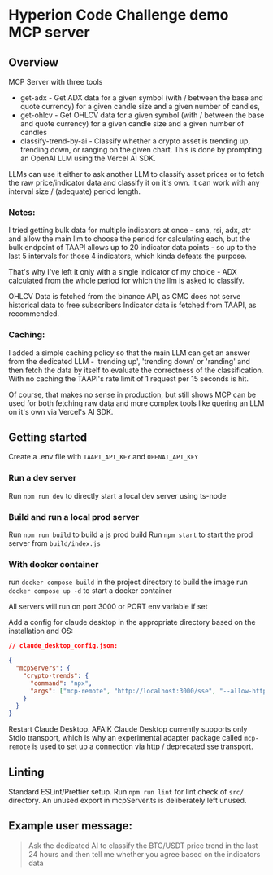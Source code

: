 # Hyperion Code Challenge demo MCP server

## Overview

MCP Server with three tools

- get-adx - Get ADX data for a given symbol (with / between the base and quote currency) for a given candle size and a given number of candles,
- get-ohlcv - Get OHLCV data for a given symbol (with / between the base and quote currency) for a given candle size and a given number of candles
- classify-trend-by-ai - Classify whether a crypto asset is trending up, trending down, or ranging on the given chart. This is done by prompting an OpenAI LLM using the Vercel AI SDK.

LLMs can use it either to ask another LLM to classify asset prices or to fetch the raw price/indicator data and classify it on it's own. It can work with any interval size / (adequate) period length.

### Notes:

I tried getting bulk data for multiple indicators at once - sma, rsi, adx, atr and allow the main llm to choose the period for calculating each, but the bulk endpoint of TAAPI allows up to 20 indicator data points - so up to the last 5 intervals for those 4 indicators, which kinda defeats the purpose.

That's why I've left it only with a single indicator of my choice - ADX calculated from the whole period for which the llm is asked to classify.

OHLCV Data is fetched from the binance API, as CMC does not serve historical data to free subscribers
Indicator data is fetched from TAAPI, as recommended.

### Caching:

I added a simple caching policy so that the main LLM can get an answer from the dedicated LLM - 'trending up', 'trending down' or 'randing' and then fetch the data by itself to evaluate the correctness of the classification.
With no caching the TAAPI's rate limit of 1 request per 15 seconds is hit.

Of course, that makes no sense in production, but still shows MCP can be used for both fetching raw data and more complex tools like quering an LLM on it's own via Vercel's AI SDK.

## Getting started

Create a .env file with `TAAPI_API_KEY` and `OPENAI_API_KEY`

### Run a dev server

Run `npm run dev` to directly start a local dev server using ts-node

### Build and run a local prod server

Run `npm run build` to build a js prod build
Run `npm start` to start the prod server from `build/index.js`

### With docker container

run `docker compose build` in the project directory to build the image
run `docker compose up -d` to start a docker container

All servers will run on port 3000 or PORT env variable if set

Add a config for claude desktop in the appropriate directory based on the installation and OS:

```json
// claude_desktop_config.json:

{
  "mcpServers": {
    "crypto-trends": {
      "command": "npx",
      "args": ["mcp-remote", "http://localhost:3000/sse", "--allow-http"]
    }
  }
}
```

Restart Claude Desktop. AFAIK Claude Desktop currently supports only Stdio transport, which is why an experimental adapter package called `mcp-remote` is used to set up a connection via http / deprecated sse transport.

## Linting

Standard ESLint/Prettier setup. Run `npm run lint` for lint check of `src/` directory. An unused export in mcpServer.ts is deliberately left unused.

## Example user message:

> Ask the dedicated AI to classify the BTC/USDT price trend in the last 24 hours and then tell me whether you agree based on the indicators data
